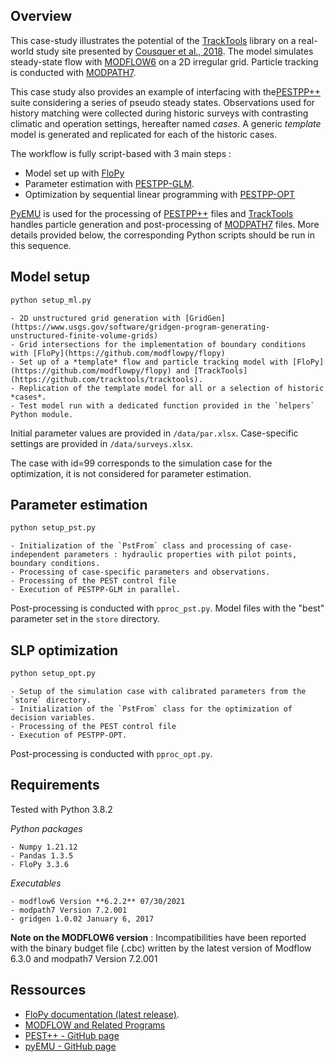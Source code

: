 Overview
-----------------------------------------------

This case-study illustrates the potential of the [TrackTools](https://github.com/tracktools/tracktools) library on a real-world study site presented by [Cousquer et al., 2018](https://doi.org/10.1016/j.jhydrol.2018.01.043). The model simulates steady-state flow with [MODFLOW6](https://www.usgs.gov/software/modflow-6-usgs-modular-hydrologic-model) on a 2D irregular grid. Particle tracking is conducted with [MODPATH7](https://pubs.er.usgs.gov/publication/ofr20161086). 

This case study also provides an example of interfacing with the[PESTPP++](https://github.com/usgs/pestpp/) suite considering a series of pseudo steady states. Observations used for history matching were collected during historic surveys with contrasting climatic and operation settings, hereafter named *cases*. A generic *template* model is generated and replicated for each of the historic cases.

The workflow is fully script-based with 3 main steps :  
- Model set up with [FloPy](https://github.com/modflowpy/flopy)
- Parameter estimation with [PESTPP-GLM](https://github.com/usgs/pestpp/).
- Optimization by sequential linear programming with [PESTPP-OPT](https://github.com/usgs/pestpp/)


[PyEMU](https://github.com/pypest/pyemu) is used for the processing of [PESTPP++](https://github.com/usgs/pestpp/) files and [TrackTools](https://github.com/tracktools/tracktools) handles particle generation and post-processing of [MODPATH7](https://pubs.er.usgs.gov/publication/ofr20161086) files.   More details provided below, the corresponding Python scripts should be run in this sequence.


Model setup
-----------------------------------------------

```sh
python setup_ml.py
```
    - 2D unstructured grid generation with [GridGen](https://www.usgs.gov/software/gridgen-program-generating-unstructured-finite-volume-grids)
    - Grid intersections for the implementation of boundary conditions with [FloPy](https://github.com/modflowpy/flopy)
    - Set up of a *template* flow and particle tracking model with [FloPy](https://github.com/modflowpy/flopy) and [TrackTools](https://github.com/tracktools/tracktools). 
    - Replication of the template model for all or a selection of historic *cases*.
    - Test model run with a dedicated function provided in the `helpers` Python module.

Initial parameter values are provided in `/data/par.xlsx`. Case-specific settings are provided in `/data/surveys.xlsx`. 

The case with id=99 corresponds to the simulation case for the optimization, it is not considered for parameter estimation.


Parameter estimation
-----------------------------------------------

```sh
python setup_pst.py
```
    - Initialization of the `PstFrom` class and processing of case-independent parameters : hydraulic properties with pilot points, boundary conditions.
    - Processing of case-specific parameters and observations.
    - Processing of the PEST control file
    - Execution of PESTPP-GLM in parallel.

Post-processing is conducted with `pproc_pst.py`. Model files with the "best" parameter set in the `store` directory.


SLP optimization
-----------------------------------------------

```sh
python setup_opt.py
```

    - Setup of the simulation case with calibrated parameters from the `store` directory.
    - Initialization of the `PstFrom` class for the optimization of decision variables.
    - Processing of the PEST control file 
    - Execution of PESTPP-OPT.

Post-processing is conducted with `pproc_opt.py`.

Requirements
-----------------------------------------------

Tested with Python 3.8.2

*Python packages*

    - Numpy 1.21.12
    - Pandas 1.3.5
    - FloPy 3.3.6


*Executables*

    - modflow6 Version **6.2.2** 07/30/2021
    - modpath7 Version 7.2.001
    - gridgen 1.0.02 January 6, 2017

**Note on the MODFLOW6 version** : Incompatibilities have been reported with the binary budget file (.cbc) written by the latest version of Modflow 6.3.0 and modpath7 Version 7.2.001

Ressources
-----------------------------------------------

+ [FloPy documentation (latest release)](https://flopy.readthedocs.io).
+ [MODFLOW and Related Programs](https://water.usgs.gov/ogw/modflow/)
+ [PEST++ - GitHub page](https://github.com/usgs/pestpp)
+ [pyEMU - GitHub page](https://github.com/pypest/pyemu)
